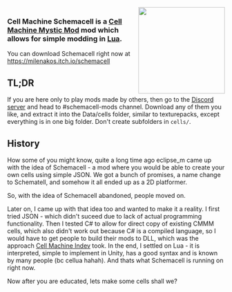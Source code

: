 <img align="right" src="https://img.itch.zone/aW1nLzEyMDM1MDQwLnBuZw==/original/mLZcWq.png" width=200 height=200>

### **Cell Machine Schemacell** is a [Cell Machine Mystic Mod](https://themysticlynx.itch.io/cell-machine-mystic-mod) mod which allows for simple modding in [Lua](https://lua.org).

You can download Schemacell right now at https://milenakos.itch.io/schemacell

## TL;DR

If you are here only to play mods made by others, then go to the [Discord server](https://discord.gg/GQ6BAY8GdG) and head to #schemacell-mods channel. Download any of them you like, and extract it into the Data/cells folder, similar to texturepacks, except everything is in one big folder. Don't create subfolders in `cells/`.

## History

How some of you might know, quite a long time ago eclipse_m came up with the idea of Schemacell - a mod where you would be able to create your own cells using simple JSON. We got a bunch of promises, a name change to Schematell, and somehow it all ended up as a 2D platformer.

So, with the idea of Schemacell abandoned, people moved on.

Later on, I came up with that idea too and wanted to make it a reality. I first tried JSON - which didn't suceed due to lack of actual programming functionality. Then I tested C# to allow for direct copy of existing CMMM cells, which also didn't work out because C# is a compiled language, so I would have to get people to build their mods to DLL, which was the approach [Cell Machine Indev](https://themysticlynx.itch.io/indev) took. In the end, I settled on Lua - it is interpreted, simple to implement in Unity, has a good syntax and is known by many people (bc cellua hahah). And thats what Schemacell is running on right now.

Now after you are educated, lets make some cells shall we?
